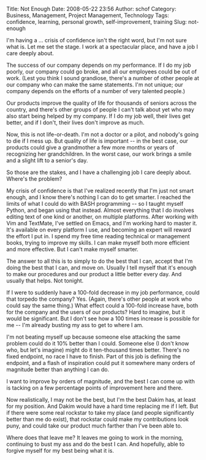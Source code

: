 Title: Not Enough
Date: 2008-05-22 23:56
Author: schof
Category: Business, Management, Project Management, Technology
Tags: confidence, learning, personal growth, self-improvement, training
Slug: not-enough

I'm having a ... crisis of confidence isn't the right word, but I'm not
sure what is. Let me set the stage. I work at a spectacular place, and
have a job I care deeply about.

The success of our company depends on my performance. If I do my job
poorly, our company could go broke, and all our employees could be out
of work. (Lest you think I sound grandiose, there's a number of other
people at our company who can make the same statements. I'm not unique;
our company depends on the efforts of a number of very talented people.)

Our products improve the quality of life for thousands of seniors across
the country, and there's other groups of people I can't talk about yet
who may also start being helped by my company. If I do my job well,
their lives get better, and if I don't, their lives don't improve as
much.

Now, this is not life-or-death. I'm not a doctor or a pilot, and
nobody's going to die if I mess up. But quality of life is important --
in the best case, our products could give a grandmother a few more
months or years of recognizing her grandchildren. In the worst case, our
work brings a smile and a slight lift to a senior's day.

So those are the stakes, and I have a challenging job I care deeply
about. Where's the problem?

My crisis of confidence is that I've realized recently that I'm just not
smart enough, and I know there's nothing I can do to get smarter. I
reached the limits of what I could do with BASH programming -- so I
taught myself Python, and began using that instead. Almost everything
that I do involves editing text of one kind or another, on multiple
platforms. After working with Vim and TextMate, I've settled on Emacs,
and I'm working hard to master it. It's available on every platform I
use, and becoming an expert will reward the effort I put in. I spend my
free time reading technical or management books, trying to improve my
skills. I can make myself both more efficient and more effective. But I
can't make myself smarter.

The answer to all this is to simply to do the best that I can, accept
that I'm doing the best that I can, and move on. Usually I tell myself
that it's enough to make our procedures and our product a little better
every day. And usually that helps. Not tonight.

If I were to suddenly have a 100-fold decrease in my job performance,
could that torpedo the company? Yes. (Again, there's other people at
work who could say the same thing.) What effect could a 100-fold
increase have, both for the company and the users of our products? Hard
to imagine, but it would be significant. But I don't see how a 100 times
increase is possible for me -- I'm already busting my ass to get to
where I am.

I'm not beating myself up because someone else attacking the same
problem could do it 10% better than I could. Someone else (I don't know
who, but let's imagine) might do it ten-thousand times better. There's
no fixed endpoint, no race I have to finish. Part of this job is
defining the endpoint, and a flash of inspiration could put it somewhere
many orders of magnitude better than anything I can do.

I want to improve by orders of magnitude, and the best I can come up
with is tacking on a few percentage points of improvement here and
there.

Now realistically, I may not be the best, but I'm the best Dakim has, at
least for my position. And Dakim would have a hard time replacing me if
I left. But if there were some real rockstar to take my place (and
people significantly better than me do exist), that rockstar could make
my contributions look puny, and could take our product much farther than
I've been able to.

Where does that leave me? It leaves me going to work in the morning,
continuing to bust my ass and do the best I can. And hopefully, able to
forgive myself for my best being what it is.

